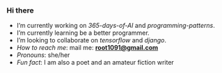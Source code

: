 ### Hi there

- I’m currently working on *365-days-of-AI* and *programming-patterns*.
- I’m currently learning be a better programmer.
- I’m looking to collaborate on *tensorflow* and *django*.
- *How to reach me*: mail me: **root1091@gmail.com**
- *Pronouns*: she/her
- *Fun fact*: I am also a poet and an amateur fiction writer

